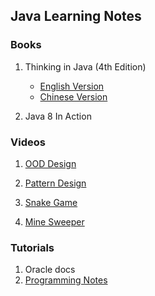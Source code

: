 ## Java Learning Notes

### Books

1. Thinking in Java (4th Edition)
   * [English Version](https://sophia.javeriana.edu.co/~cbustaca/docencia/POO-2016-01/documentos/Thinking_in_Java_4th_edition.pdf)
   * [Chinese Version](https://alleniverson.gitbooks.io/thinking-in-java/content/)

2. Java 8 In Action

### Videos

1. [OOD Design](https://www.youtube.com/watch?v=fJW65Wo7IHI&list=PLGLfVvz_LVvS5P7khyR4xDp7T9lCk9PgE)
2. [Pattern Design](https://www.youtube.com/watch?v=vNHpsC5ng_E&list=PLF206E906175C7E07) 

2. [Snake Game](https://www.youtube.com/watch?v=91a7ceECNTc)
3. [Mine Sweeper](https://www.youtube.com/watch?v=v0Swz1u_Ymc&list=PLoJsaiKG1oXBfS2QQaliyrpKADi-ZQjfh)

### Tutorials

1. Oracle docs
2. [Programming Notes](https://www3.ntu.edu.sg/home/ehchua/programming/index.html#Java)